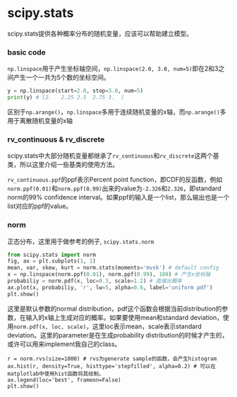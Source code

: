 # scipy.stats
scipy.stats提供各种概率分布的随机变量，应该可以帮助建立模型。

### basic code
`np.linspace`用于产生坐标轴空间，`np.linspace(2.0, 3.0, num=5)`即在2和3之间产生一个一共为5个数的坐标空间。
```python
y = np.linspace(start=2.0, stop=3.0, num=5)
print(y) # [2.   2.25 2.5  2.75 3.  ]
```
区别于`np.arange()`，`np.linspace`多用于连续随机变量的x轴，而`np.arange()`多用于离散随机变量的x轴

### rv_continuous & rv_discrete
scipy.stats中大部分随机变量都继承了`rv_continuous`和`rv_discrete`这两个基类，所以这里介绍一些基类的使用方法。

`rv_continuous.ppf`的ppf表示Percent point function，即CDF的反函数，例如`norm.ppf(0.01)`和`norm.ppf(0.99)`出来的value为`-2.326`和`2.326`，即standard norm的99% confidence interval。如果ppf的输入是一个list，那么输出也是一个list对应的ppf的value。


### norm
正态分布，这里用于做参考的例子, `scipy.stats.norm`
```python
from scipy.stats import norm
fig, ax = plt.subplots(1, 1)
mean, var, skew, kurt = norm.stats(moments='mvsk') # default config
x = np.linspace(norm.ppf(0.01), norm.ppf(0.99), 100) # 产生x坐标轴
probabiliy = norm.pdf(x, loc=0.3, scale=1.2) # 直接出概率
ax.plot(x, probabiliy, 'r', lw=5, alpha=0.6, label='uniform pdf')
plt.show()
```
这里是默认参数的normal distribution，pdf这个函数会根据当前distribution的参数，在输入的x轴上生成对应的概率。如果要使用mean和standard deviation，使用`norm.pdf(x, loc, scale)`，这里loc表示mean，scale表示standard deviation。这里的parameter是在生成probability distribution的时候才产生的，或许可以用来implement我自己的class。
```
r = norm.rvs(size=1000) # rvs为generate sample的函数，会产生histogram 
ax.hist(r, density=True, histtype='stepfilled', alpha=0.2) # 可以在matplotlab中使用hist函数将其绘制。
ax.legend(loc='best', frameon=False)
plt.show()
```




